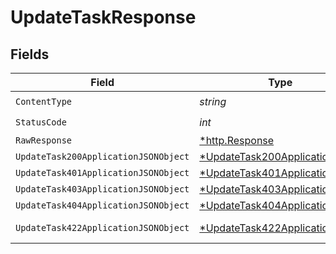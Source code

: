 # UpdateTaskResponse


## Fields

| Field                                                                                    | Type                                                                                     | Required                                                                                 | Description                                                                              |
| ---------------------------------------------------------------------------------------- | ---------------------------------------------------------------------------------------- | ---------------------------------------------------------------------------------------- | ---------------------------------------------------------------------------------------- |
| `ContentType`                                                                            | *string*                                                                                 | :heavy_check_mark:                                                                       | N/A                                                                                      |
| `StatusCode`                                                                             | *int*                                                                                    | :heavy_check_mark:                                                                       | N/A                                                                                      |
| `RawResponse`                                                                            | [*http.Response](https://pkg.go.dev/net/http#Response)                                   | :heavy_minus_sign:                                                                       | N/A                                                                                      |
| `UpdateTask200ApplicationJSONObject`                                                     | [*UpdateTask200ApplicationJSON](../../models/operations/updatetask200applicationjson.md) | :heavy_minus_sign:                                                                       | OK                                                                                       |
| `UpdateTask401ApplicationJSONObject`                                                     | [*UpdateTask401ApplicationJSON](../../models/operations/updatetask401applicationjson.md) | :heavy_minus_sign:                                                                       | Unauthenticated                                                                          |
| `UpdateTask403ApplicationJSONObject`                                                     | [*UpdateTask403ApplicationJSON](../../models/operations/updatetask403applicationjson.md) | :heavy_minus_sign:                                                                       | Forbidden                                                                                |
| `UpdateTask404ApplicationJSONObject`                                                     | [*UpdateTask404ApplicationJSON](../../models/operations/updatetask404applicationjson.md) | :heavy_minus_sign:                                                                       | Not Found                                                                                |
| `UpdateTask422ApplicationJSONObject`                                                     | [*UpdateTask422ApplicationJSON](../../models/operations/updatetask422applicationjson.md) | :heavy_minus_sign:                                                                       | Invalid data posted                                                                      |